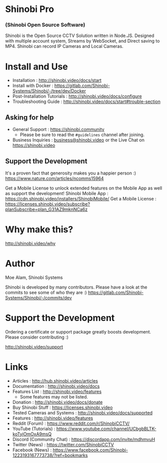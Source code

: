 # Shinobi Pro
### (Shinobi Open Source Software)

Shinobi is the Open Source CCTV Solution written in Node.JS. Designed with multiple account system, Streams by WebSocket, and Direct saving to MP4. Shinobi can record IP Cameras and Local Cameras.

# Install and Use

- Installation : http://shinobi.video/docs/start
- Install with Docker : https://gitlab.com/Shinobi-Systems/Shinobi/-/tree/dev/Docker
- Post-Installation Tutorials : http://shinobi.video/docs/configure
- Troubleshooting Guide : http://shinobi.video/docs/start#trouble-section

## Asking for help

- General Support : https://shinobi.community
    - Please be sure to read the `#guidelines` channel after joining.
- Business Inquiries : business@shinobi.video or the Live Chat on https://shinobi.video

## Support the Development

It's a proven fact that generosity makes you a happier person :) https://www.nature.com/articles/ncomms15964

Get a Mobile License to unlock extended features on the Mobile App as well as support the development!
Shinobi Mobile App : https://cdn.shinobi.video/installers/ShinobiMobile/
Get a Mobile License : https://licenses.shinobi.video/subscribe?planSubscribe=plan_G31AZ9mknNCa6z

# Why make this?

http://shinobi.video/why

# Author

Moe Alam, Shinobi Systems

Shinobi is developed by many contributors. Please have a look at the commits to see some of who they are :)
https://gitlab.com/Shinobi-Systems/Shinobi/-/commits/dev

# Support the Development

Ordering a certificate or support package greatly boosts development. Please consider contributing :)

http://shinobi.video/support

# Links

- Articles : http://hub.shinobi.video/articles
- Documentation : http://shinobi.video/docs
- Features List : http://shinobi.video/features
    - Some features may not be listed.
- Donation : http://shinobi.video/docs/donate
- Buy Shinobi Stuff : https://licenses.shinobi.video
- Tested Cameras and Systems : http://shinobi.video/docs/supported
- Features : http://shinobi.video/features
- Reddit (Forum) : https://www.reddit.com/r/ShinobiCCTV/
- YouTube (Tutorials) : https://www.youtube.com/channel/UCbgbBLTK-koTyjOmOxA9msQ
- Discord (Community Chat) : https://discordapp.com/invite/mdhmvuH
- Twitter (News) : https://twitter.com/ShinobiCCTV
- Facebook (News) : https://www.facebook.com/Shinobi-1223193167773738/?ref=bookmarks
